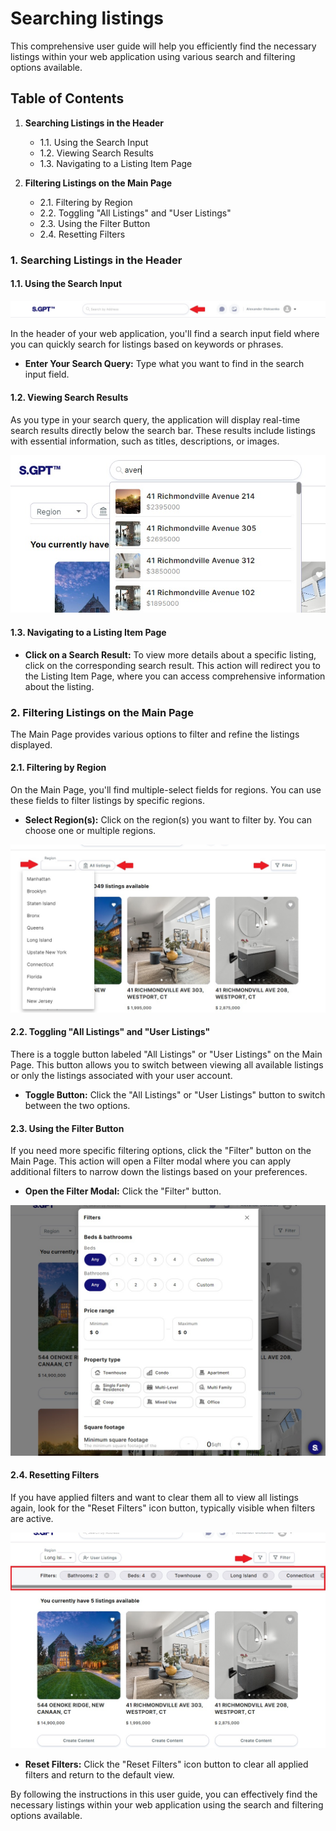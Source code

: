 # Searching listings

This comprehensive user guide will help you efficiently find the necessary listings within your web application using
various search and filtering options available.

## Table of Contents

1. **Searching Listings in the Header**
    - 1.1. Using the Search Input
    - 1.2. Viewing Search Results
    - 1.3. Navigating to a Listing Item Page

2. **Filtering Listings on the Main Page**
    - 2.1. Filtering by Region
    - 2.2. Toggling "All Listings" and "User Listings"
    - 2.3. Using the Filter Button
    - 2.4. Resetting Filters

### 1. Searching Listings in the Header

#### 1.1. Using the Search Input

![headerSearch](../../static/common/headerSearch.jpg)

In the header of your web application, you'll find a search input field where you can quickly search for listings based
on keywords or phrases.

- **Enter Your Search Query:** Type what you want to find in the search input field.

#### 1.2. Viewing Search Results

As you type in your search query, the application will display real-time search results directly below the search bar.
These results include listings with essential information, such as titles, descriptions, or images.

![headerSearchActive](../../static/common/headerSearchActive.jpg)

#### 1.3. Navigating to a Listing Item Page

- **Click on a Search Result:** To view more details about a specific listing, click on the corresponding search result.
  This action will redirect you to the Listing Item Page, where you can access comprehensive information about the
  listing.

### 2. Filtering Listings on the Main Page

The Main Page provides various options to filter and refine the listings displayed.

#### 2.1. Filtering by Region

On the Main Page, you'll find multiple-select fields for regions. You can use these fields to filter listings by
specific regions.

- **Select Region(s):** Click on the region(s) you want to filter by. You can choose one or multiple regions.

![searchListings](../../static/common/searchListings.jpg)

#### 2.2. Toggling "All Listings" and "User Listings"

There is a toggle button labeled "All Listings" or "User Listings" on the Main Page. This button allows you to switch
between viewing all available listings or only the listings associated with your user account.

- **Toggle Button:** Click the "All Listings" or "User Listings" button to switch between the two options.

#### 2.3. Using the Filter Button

If you need more specific filtering options, click the "Filter" button on the Main Page. This action will open a Filter
modal where you can apply additional filters to narrow down the listings based on your preferences.

- **Open the Filter Modal:** Click the "Filter" button.

![searchFilterModal](../../static/common/searchFilterModal.jpg)

#### 2.4. Resetting Filters

If you have applied filters and want to clear them all to view all listings again, look for the "Reset Filters" icon
button, typically visible when filters are active.

![searchFiltersActive](../../static/common/searchFiltersActive.jpg)

- **Reset Filters:** Click the "Reset Filters" icon button to clear all applied filters and return to the default view.

By following the instructions in this user guide, you can effectively find the necessary listings within your web
application using the search and filtering options available.